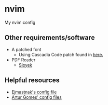 # nvim
 My nvim config
 
## Other requirements/software
- A patched font
	- Using Cascadia Code patch found in [here.](https://www.nerdfonts.com)
- PDF Reader
	- [Sioyek](https://sioyek.info/)
	
## Helpful resources
- [Ejmastnak's config file](https://github.com/ejmastnak/dotfiles/blob/main/config/nvim/LuaSnip/)
- [Artur Gomes' config files](https://github.com/arturgoms/nvim)
